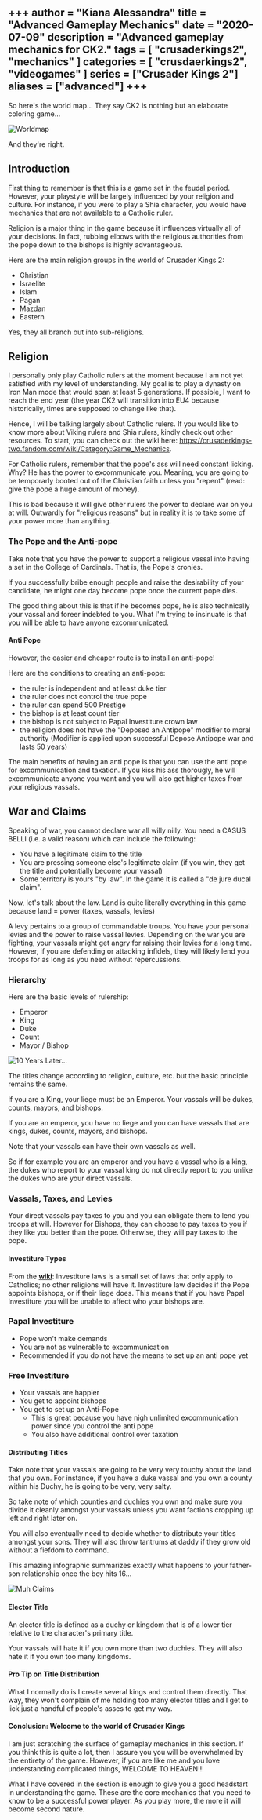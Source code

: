 +++
author = "Kiana Alessandra"
title = "Advanced Gameplay Mechanics"
date = "2020-07-09"
description = "Advanced gameplay mechanics for CK2."
tags = [
    "crusaderkings2",
    "mechanics"
]
categories = [
    "crusdaerkings2",
    "videogames"
]
series = ["Crusader Kings 2"]
aliases = ["advanced"]
+++
---

So here's the world map... They say CK2 is nothing but an elaborate coloring game...

![Worldmap](/worldmap.jpg)

And they're right. 

## Introduction

First thing to remember is that this is a game set in the feudal period. However, your playstyle will be largely influenced by your religion and culture. For instance, if you were to play a Shia character, you would have mechanics that are not available to a Catholic ruler. 

Religion is a major thing in the game because it influences virtually all of your decisions. In fact, rubbing elbows with the religious authorities from the pope down to the bishops is highly advantageous.

Here are the main religion groups in the world of Crusader Kings 2:
* Christian
* Israelite
* Islam
* Pagan
* Mazdan
* Eastern

Yes, they all branch out into sub-religions. 

## Religion
I personally only play Catholic rulers at the moment because I am not yet satisfied with my level of understanding. My goal is to play a dynasty on Iron Man mode that would span at least 5 generations. If possible, I want to reach the end year (the year CK2 will transition into EU4 because historically, times are supposed to change like that).

Hence, I will be talking largely about Catholic rulers. If you would like to know more about Viking rulers and Shia rulers, kindly check out other resources. To start, you can check out the wiki here: https://crusaderkings-two.fandom.com/wiki/Category:Game_Mechanics.


For Catholic rulers, remember that the pope's ass will need constant licking. Why? He has the power to excommunicate you. Meaning, you are going to be temporarly booted out of the Christian faith unless you "repent" (read: give the pope a huge amount of money).

This is bad because it will give other rulers the power to declare war on you at will. Outwardly for "religious reasons" but in reality it is to take some of your power more than anything.

### The Pope and the Anti-pope

Take note that you have the power to support a religious vassal into having a set in the College of Cardinals. That is, the Pope's cronies. 

If you successfully bribe enough people and raise the desirability of your candidate, he might one day become pope once the current pope dies. 

The good thing about this is that if he becomes pope, he is also technically your vassal and foreer indebted to you. What I'm trying to insinuate is that you will be able to have anyone excommunicated.

#### Anti Pope 

However, the easier and cheaper route is to install an anti-pope!

Here are the conditions to creating an anti-pope:

* the ruler is independent and at least duke tier
* the ruler does not control the true pope
* the ruler can spend 500 Prestige
* the bishop is at least count tier
* the bishop is not subject to Papal Investiture crown law
* the religion does not have the "Deposed an Antipope" modifier to moral authority (Modifier is applied upon successful Depose Antipope war and lasts 50 years)

The main benefits of having an anti pope is that you can use the anti pope for excommunication and taxation. If you kiss his ass thorougly, he will excommunicate anyone you want and you will also get higher taxes from your religious vassals.
## War and Claims

Speaking of war, you cannot declare war all willy nilly. You need a CASUS BELLI (i.e. a valid reason) which can include the following:

* You have a legitimate claim to the title
* You are pressing someone else's legitimate claim (if you win, they get the title and potentially become your vassal)
* Some territory is yours "by law". In the game it is called a "de jure ducal claim".

Now, let's talk about the law. Land is quite literally everything in this game because land = power (taxes, vassals, levies) 


A levy pertains to a group of commandable troups. You have your personal levies and the power to raise vassal levies. Depending on the war you are fighting, your vassals might get angry for raising their levies for a long time. However, if you are defending or attacking infidels, they will likely lend you troops for as long as you need without repercussions.


### Hierarchy

Here are the basic levels of rulership:
* Emperor
* King
* Duke
* Count
* Mayor / Bishop

![10 Years Later...](/meme2.jpeg)

The titles change according to religion, culture, etc. but the basic principle remains the same. 

If you are a King, your liege must be an Emperor. Your vassals will be dukes, counts, mayors, and bishops.

If you are an emperor, you have no liege and you can have vassals that are kings, dukes, counts, mayors, and bishops.

Note that your vassals can have their own vassals as well. 

So if for example you are an emperor and you have a vassal who is a king, the dukes who report to your vassal king do not directly report to you unlike the dukes who are your direct vassals.

### Vassals, Taxes, and Levies
Your direct vassals pay taxes to you and you can obligate them to lend you troops at will. However for Bishops, they can choose to pay taxes to you if they like you better than the pope. Otherwise, they will pay taxes to the pope. 

#### Investiture Types

From the **[wiki](https://crusaderkings-two.fandom.com/wiki/Investiture)**: Investiture laws is a small set of laws that only apply to Catholics; no other religions will have it. Investiture law decides if the Pope appoints bishops, or if their liege does. This means that if you have Papal Investiture you will be unable to affect who your bishops are. 

### Papal Investiture

* Pope won't make demands
* You are not as vulnerable to excommunication
* Recommended if you do not have the means to set up an anti pope yet

### Free Investiture

* Your vassals are happier
* You get to appoint bishops
* You get to set up an Anti-Pope
  * This is great because you have nigh unlimited excommunication power since you control the anti pope
  * You also have additional control over taxation


#### Distributing Titles
Take note that your vassals are going to be very very touchy about the land that you own. For instance, if you have a duke vassal and you own a county within his Duchy, he is going to be very, very salty. 

So take note of which counties and duchies you own and make sure you divide it cleanly amongst your vassals unless you want factions cropping up left and right later on.

You will also eventually need to decide whether to distribute your titles amongst your sons. They will also throw tantrums at daddy if they grow old without a fiefdom to command. 

This amazing infographic summarizes exactly what happens to your father-son relationship once the boy hits 16...

![Muh Claims](http://localhost:1313/meme1.png)

#### Elector Title

An elector title is defined as a duchy or kingdom that is of a lower tier relative to the character's primary title.

Your vassals will hate it if you own more than two duchies. They will also hate it if you own too many kingdoms.

#### Pro Tip on Title Distribution

What I normally do is I create several kings and control them directly. That way, they won't complain of me holding too many elector titles and I get to lick just a handful of people's asses to get my way.

#### Conclusion: Welcome to the world of Crusader Kings 

I am just scratching the surface of gameplay mechanics in this section. If you think this is quite a lot, then I assure you you will be overwhelmed by the entirety of the game. However, if you are like me and you love understanding complicated things, WELCOME TO HEAVEN!!!

What I have covered in the section is enough to give you a good headstart in understanding the game. These are the core mechanics that you need to know to be a successful power player. As you play more, the more it will become second nature.